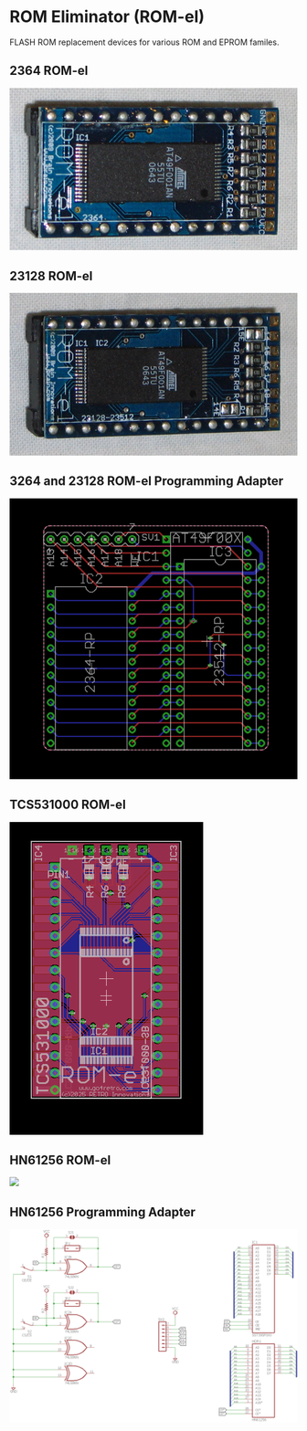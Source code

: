 # ROM Eliminator (ROM-el)

FLASH ROM replacement devices for various ROM and EPROM familes.

## 2364 ROM-el

![](ROM-el%202364/media/IMG_7672.JPG)

## 23128 ROM-el

![](ROM-el%2023128/media/IMG_7671.JPG)

## 3264 and 23128 ROM-el Programming Adapter

![](2364-128%20ROM-el%20Adapter/media/ROM-el%20Adapter%20PCB.png)

## TCS531000 ROM-el

![](ROM-el%20TCS531000/media/TCS531000%20ROM-el%20v1%20PCB.png)

## HN61256 ROM-el

![](ROM-el%20HN61256/media/20250728_202810.jpg)

## HN61256 Programming Adapter

![](ROM-el%20HN61256%20Adapter/media/HN61256%20Adapter%20Schematic.png)
